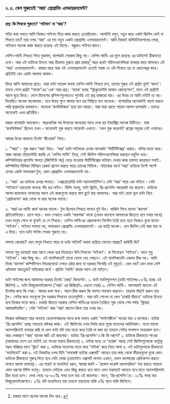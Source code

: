 ### ২.৩. কেন শুরুতেই ‘আর’ প্রোগ্রামিং এনভায়রনমেন্ট?

---

**প্রশ্ন: কি শিখবো শুরুতে? ‘পাইথন’ না ‘আর’?**

সত্যি কথা বলতে আমি নিজেও পাইথন দিয়ে কাজ করতে চেয়েছিলাম। আপনিই বলুন, নতুন করে একটা জিনিস কেই বা শিখতে চায়? তার ওপর 'আর' এর মত নতুন একটা প্রোগ্রামিং এনভায়রনমেন্ট। আমি নিজেই কমিউনিকেশনের লোক, পাইথনে অনেক কাজ করতে হয়েছে এই ফিল্ডে। বন্ধুরাও পাইথন জানে।

মেশিন লার্নিং শিখতে গিয়ে বুঝলাম, ব্যাপারটা সেরকম কিছু নয়। মেশিন লার্নিং এর মূলে রয়েছে এর ডাটাসেট ঠিকমতো চেনা। আর এই ডাটাকে চিনতে আর ঠিকমত বুঝতে প্রায় হাজার[^1] বছর ধরেই পরিসংখ্যানবিদরা ব্যবহার করে আসছেন এই 'আর' এনভায়রনমেন্ট। হাজার বছর আর এই এনভায়রনমেন্ট এতোই সহজ যে এটা শিখতে হয় না কেচেগণ্ডূষ করে। প্রতিটাই যেন একটা আলাদা কমান্ড।

ফিরে আসি আমাদের প্রশ্নে। যারা ডাটা সায়েন্স অথবা মেশিন লার্নিং শিখতে চান, তাদের শুরুর এই প্রশ্নটা খুবই ‘কমন’। বলতে গেলে প্রশ্নটা “ফ্যাক”এর ‘এক’ নম্বর প্রশ্ন। ‘ফ্যাক’ হচ্ছে “ফ্রিকুয়েন্টলি আস্কড কোয়েস্চেন”, মানে এই প্রশ্নটাই আসে ঘুরে ফিরে। দেশে বিদেশের প্রশিক্ষণগুলোতেও শুনেছি এই প্রশ্ন হাজারো বার। এর উত্তর যে আমি দেইনি তা নয়। দিয়েছিও অনেক অনেকবার। তবে উত্তর শুনে আমার মনে হয় পিছিয়ে যান অনেকে। ব্যাপারটার অনেকটাই ধারণা করতে পারি প্রশ্নকর্তার হাবভাবে। অনেকে ‘কনফিউজড’ হয়ে যান আরো। আর যারা ধরতে পারেন আসল ব্যাপারটা - তাদের অনেকেই এখন প্রতিষ্ঠিত।

মজার ব্যাপারটা অন্যখানে। বছরখানিক পর উনাদের অনেকের সাথে দেখা হয় ইন্ডাস্ট্রির অনেক মিটিংয়ে। যারা ‘কনফিউজড’ ছিলেন তখন - অনেকেই শুরু করতে পারেননি এখনো। ‘কেন শুরু করেননি’ প্রশ্নের সদুত্তর নেই ওনাদের।

আমার উত্তর থাকতো তিনটা ‘কীওয়ার্ড’ নিয়ে।

১. "আর"। শুরু করুন ‘আর’ দিয়ে। ‘আর’ ডাটা সাইন্সকে চেনায় অনেকটা ‘স্টাটিস্টিক্সের’ ধারায়। পানির মতো করে। আজ আমরা দৌড়াদৌড়ি করছি যে 'মেশিন লার্নিং' নিয়ে, সেই জিনিস পরিসংখ্যানবিদরা করছেন বহুদিন ধরে। কম্পিউটারের প্রসেসিং ক্ষমতা \(জিপিইউ সহ\) বেড়ে যাওয়ায় স্টাটিস্টিক্সের ভবিষ্যৎ দেখার কাজ হস্তগত করেছেন সবাই। কম্পিউটার বিলিয়ন বিলিয়ন রেকর্ড প্রসেস করতে পারে চোখের নিমিষে। সত্যিকার অর্থে 'আর' ডাটাকে উল্টে পাল্টে চেনার একটা অসাধারণ টুল, কোন প্রোগ্রামিং এনভায়রনমেন্ট নয়।

২. 'আর' এর ডাটাকে চেনার ক্ষমতা। ‘এক্সপ্লোরেটরি ডাটা অ্যানালাইসিস’এ যেটা ‘আর’ পারে এক লাইনে - সেটা ‘পাইথনে’ হয়তোবা লাগছে পাঁচ ছয় লাইন। মিসিং ভ্যালু, ডাটা ক্লিনিং, প্রি-প্রসেসিং আরেকটা বড় জায়গা। ডাটাকে আসল জায়গাতে লাগানোর আগে এই কাজগুলো করতে ঘাম ছুটে যায় আমাদের। আর যাই হোক ভুল ডাটা নিয়ে 'প্রেডিকশন' করা থেকে না করা অনেক ভালো।

৩. ‘আর’এর লার্নিং কার্ভ অনেক ভালো। টুল হিসেবে শিখতে লাগবে দুই দিন। বাকিটা শিখে যাবেন ‘ক্যাগল’ প্রতিযোগিতায়। চাপে পড়ে। যখন শেখাতে একটা ‘পারপাজ’ থাকে \(যেমন ক্যাগলে আপনাকে জিততে হবে সবার সাথে\) তখন মানুষ শেখে না বুঝেই যে সে শিখছে। মেশিন লার্নিংএর প্রোডাকশন সিস্টেম তৈরি হতে হতে নিজেও বুঝে যাবেন ‘পাইথন’। পাইথন সমস্যা নয়, অসাধারণ প্রোগ্রামিং এনভায়রনমেন্ট। এর ব্যাপ্তি অনেক। হেন জিনিস নেই করা যায় না এ দিয়ে। তবে ডাটা সাইন্স শেখার শুরুতে নয়।

সমস্যা কোথায়? কেন মানুষ শিখতে পারে না ডাটা সাইন্স? অথবা হারিয়ে ফেলেন আগ্রহ? কাহিনী কি?

সমস্যা শুধু তাদেরই যারা আগে থেকে ধরে নিয়েছেন উনি শিখবেন ‘পাইথন’। বা শিখেছেন ‘পাইথন’। মানে শুধু ‘পাইথন’। আর কিছু নয়। এই মানসিকতাই তাকে ফেলে দেয় পেছনে। এই মানসিকতাটা একদম ঠিক নয়। আমি নিজে ‘ক্যাগল’ কম্পিটিশনে লিডারবোর্ডে ওপরে ওঠার জন্য যা দরকার শিখেছি ওই মুহূর্তে। কেন নয়? কেন মাথা বেশি খাটালাম অহেতুক? সত্যিকার অর্থে - প্রতিটা ‘লার্নিং’ কাজে লাগে এই লাইনে।

ডাটা সাইন্সের জন্য আমাদের দরকার তিনটা ‘কোর’ স্কিলসেট। ১. ডাটা ম্যানিপুলেশন \(ডাটা সাইন্সের ৮৫% হচ্ছে এই জিনিস\) ২. ডাটা ভিজ্যুয়ালাইজেশন \(‘আর’ এর জিজিপ্লট২ এখনো সেরা\) ৩. মেশিন লার্নিং। আপনারাই জানেন এই তিনটার জন্য কি সেরা। আমার কথা অন্য। আগে ঠিক করুন কি সমস্যা সমাধান করবেন। তারপর বাঁছাই করুন তার টুল। সেটার জন্য যতগুলো টুল দরকার শিখবেন ততোগুলিই। আর যাই শেখেন না কেন 'চাকরি বাঁচাতে' ডাটাকে চিনতে হবে নিজের মতো করে। চাকরি বাঁচাতে দরকার মেশিন লার্নিংএর মডেল তৈরিতে শুরু থেকে শেষ পর্যন্ত 'ক্লিয়ার আন্ডারস্ট্যান্ডিং'। সেটা 'পাইথন' আর 'আর' জানেন কিনা তার ওপর নয়।

নিজের অভিজ্ঞতা আর অন্যান্য ডেভেলপারদের সাথে কথা বললে একটা 'পার্সপেক্টিভে' পাওয়া যায় এ ব্যাপারে। ডাটার 'প্রি-প্রসেসিং' হচ্ছে সবচেয়ে কষ্টকর কাজ। এই জিনিসের ওপর নির্ভর করে পুরো মডেলের আউটকাম। যতো ভালো অ্যালগরিদমই ব্যবহার করি না কেন ডাটা যদি তার মতো করে তৈরি না করা হয় তাহলে সেটার ফলাফল অন্যরকম হবে। আর সেকারণে 'আর' অনেক স্মার্ট এই জায়গায়। ডাটার 'প্রি-প্রসেসিং'এ কি কি আসে? ১. ডাটাকে ঠিকমতো পাওয়া \(আমাদের দেশে তো ডাটাই তো পাওয়া যায়না ঠিকমতো\) ২. ডাটার মধ্যে যে 'নয়েজ' আছে সেই জিনিসগুলোকে যতটুকু সম্ভব পরিষ্কার মানে 'ক্লিন' করা ৩. ডাটাকে মডেলের মতো করে 'সাইজ' করে নিয়ে আসা ৪. ওই ডাটাগুলোকে ঠিকমতো 'ভ্যালিডেট' করা ৫. ওই বিষয়টার ওপর যিনি 'সাবজেক্ট ম্যাটার এক্সপার্ট' আছেন তার কাছ থেকে ফীচারগুলো বুঝে কোন ডাটাকে ঠিকমতো গুরুত্ব দিতে হবে সেটা বোঝা \(ডোমেইন এক্সপার্ট লাগবে এখানে, যেমন ক্যান্সারের প্রেডিকশন করতে লাগবে আসল ডাক্তার\)। এর পরেই না মডেলিং! ধরুন, আমরা জানি - 'র‌্যান্ডম ফরেস্ট অ্যালগরিদম' সহ্য করতে পারেনা কোন ধরণের মিসিং ভ্যালু। তাহলে সেটাকে এমন কিছু করতে হবে মানে এমন ফরম্যাটে আনতে হবে যাতে অ্যালগরিদমটা ঠিক মতো চলে। দেখা গেছে ৭৫-৮০% সময় চলে যায় এই জায়গায়। মানে, 'প্রি-প্রসেসিং'য়ে। ১০% সময় যায় ভিজ্যুয়ালাইজেশনে। ৫% যদি মডেলিংয়ে যায় তাহলে হয়তোবা বাকি ৫% যাবে বাকি জিনিসে।

[^1]: হাজার মানে অনেক অনেক দিন ধরে। 

